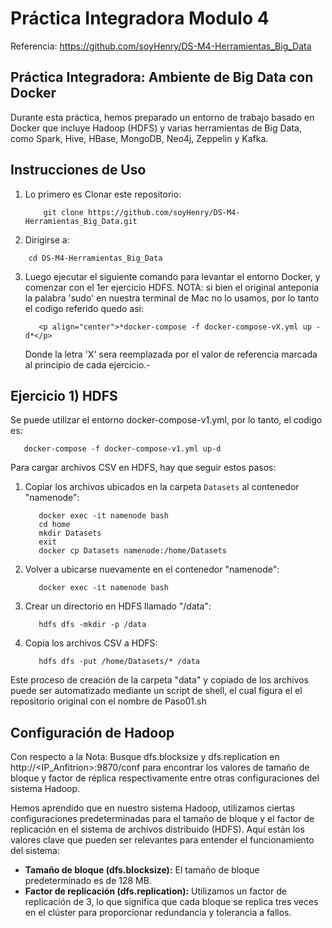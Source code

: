 # Práctica Integradora Modulo 4

Referencia: https://github.com/soyHenry/DS-M4-Herramientas_Big_Data


## Práctica Integradora: Ambiente de Big Data con Docker

Durante esta práctica, hemos preparado un entorno de trabajo basado en Docker que incluye Hadoop (HDFS) y varias herramientas de Big Data, como Spark, Hive, HBase, MongoDB, Neo4j, Zeppelin y Kafka.

## Instrucciones de Uso

1. Lo primero es Clonar este repositorio:

   ```
       git clone https://github.com/soyHenry/DS-M4-Herramientas_Big_Data.git
   ```
2. Dirigirse a:

```
    cd DS-M4-Herramientas_Big_Data
```

3. Luego ejecutar el siguiente comando para levantar el entorno Docker, y comenzar con el 1er ejercicio HDFS.
   NOTA: si bien el original anteponia la palabra 'sudo' en nuestra terminal de Mac no lo usamos, por lo tanto el codigo referido quedo asi: 

          <p align="center">*docker-compose -f docker-compose-vX.yml up -d*</p>

   Donde la letra 'X' sera reemplazada por el valor de referencia marcada al principio de cada ejercicio.-
   

## Ejercicio 1) HDFS

Se puede utilizar el entorno docker-compose-v1.yml, por lo tanto, el codigo es: 

```
   docker-compose -f docker-compose-v1.yml up-d
```

Para cargar archivos CSV en HDFS, hay que seguir estos pasos:

1. Copiar los archivos ubicados en la carpeta `Datasets` al contenedor "namenode":

   ``` 
      docker exec -it namenode bash
      cd home
      mkdir Datasets
      exit
      docker cp Datasets namenode:/home/Datasets

   ```

3. Volver a ubicarse nuevamente en el contenedor "namenode":

   ```
      docker exec -it namenode bash
   ```

4. Crear un directorio en HDFS llamado "/data":

   ```
      hdfs dfs -mkdir -p /data
   ```

5. Copia los archivos CSV a HDFS:

   ```
      hdfs dfs -put /home/Datasets/* /data
   ```

Este proceso de creación de la carpeta "data" y copiado de los archivos puede ser automatizado mediante un script de shell, el cual figura el el repositorio original con el nombre de Paso01.sh

## Configuración de Hadoop

Con respecto a la Nota: Busque dfs.blocksize y dfs.replication en http://<IP_Anfitrion>:9870/conf para encontrar los valores de tamaño de bloque y factor de réplica respectivamente entre otras configuraciones del sistema Hadoop.

Hemos aprendido que en nuestro sistema Hadoop, utilizamos ciertas configuraciones predeterminadas para el tamaño de bloque y el factor de replicación en el sistema de archivos distribuido (HDFS). Aquí están los valores clave que pueden ser relevantes para entender el funcionamiento del sistema:

- **Tamaño de bloque (dfs.blocksize):** El tamaño de bloque predeterminado es de 128 MB.
- **Factor de replicación (dfs.replication):** Utilizamos un factor de replicación de 3, lo que significa que cada bloque se replica tres veces en el clúster para proporcionar redundancia y tolerancia a fallos.


